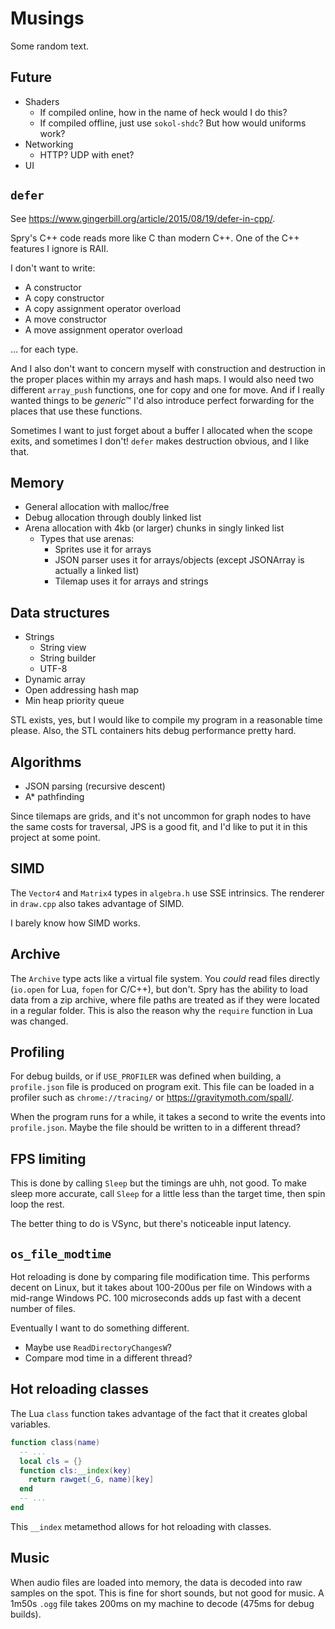# Musings

Some random text.

## Future

- Shaders
  - If compiled online, how in the name of heck would I do this?
  - If compiled offline, just use `sokol-shdc`? But how would uniforms work?
- Networking
  - HTTP? UDP with enet?
- UI

## `defer`

See https://www.gingerbill.org/article/2015/08/19/defer-in-cpp/.

Spry's C++ code reads more like C than modern C++. One of the C++ features I
ignore is RAII.

I don't want to write:

- A constructor
- A copy constructor
- A copy assignment operator overload
- A move constructor
- A move assignment operator overload

... for each type.

And I also don't want to concern myself with construction and destruction in
the proper places within my arrays and hash maps. I would also need two
different `array_push` functions, one for copy and one for move. And if I
really wanted things to be *generic*&trade; I'd also introduce perfect
forwarding for the places that use these functions.

Sometimes I want to just forget about a buffer I allocated when the scope
exits, and sometimes I don't! `defer` makes destruction obvious, and I like
that.

## Memory

- General allocation with malloc/free
- Debug allocation through doubly linked list
- Arena allocation with 4kb (or larger) chunks in singly linked list
  - Types that use arenas:
    - Sprites use it for arrays
    - JSON parser uses it for arrays/objects (except JSONArray is actually a
      linked list)
    - Tilemap uses it for arrays and strings

## Data structures

- Strings
  - String view
  - String builder
  - UTF-8
- Dynamic array
- Open addressing hash map
- Min heap priority queue

STL exists, yes, but I would like to compile my program in a reasonable time
please. Also, the STL containers hits debug performance pretty hard.

## Algorithms

- JSON parsing (recursive descent)
- A\* pathfinding

Since tilemaps are grids, and it's not uncommon for graph nodes to have the
same costs for traversal, JPS is a good fit, and I'd like to put it in this
project at some point.

## SIMD

The `Vector4` and `Matrix4` types in `algebra.h` use SSE intrinsics. The
renderer in `draw.cpp` also takes advantage of SIMD.

I barely know how SIMD works.

## Archive

The `Archive` type acts like a virtual file system. You *could* read files
directly (`io.open` for Lua, `fopen` for C/C++), but don't. Spry has the
ability to load data from a zip archive, where file paths are treated as if
they were located in a regular folder. This is also the reason why the
`require` function in Lua was changed.

## Profiling

For debug builds, or if `USE_PROFILER` was defined when building, a
`profile.json` file is produced on program exit. This file can be loaded in a
profiler such as `chrome://tracing/` or https://gravitymoth.com/spall/.

When the program runs for a while, it takes a second to write the events into
`profile.json`. Maybe the file should be written to in a different thread?

## FPS limiting

This is done by calling `Sleep` but the timings are uhh, not good. To make
sleep more accurate, call `Sleep` for a little less than the target time,
then spin loop the rest.

The better thing to do is VSync, but there's noticeable input latency.

## `os_file_modtime`

Hot reloading is done by comparing file modification time. This performs
decent on Linux, but it takes about 100-200us per file on Windows with a
mid-range Windows PC. 100 microseconds adds up fast with a decent number of
files.

Eventually I want to do something different.
- Maybe use `ReadDirectoryChangesW`?
- Compare mod time in a different thread?

## Hot reloading classes

The Lua `class` function takes advantage of the fact that it creates global
variables.

```lua
function class(name)
  -- ...
  local cls = {}
  function cls:__index(key)
    return rawget(_G, name)[key]
  end
  -- ...
end
```

This `__index` metamethod allows for hot reloading with classes.

## Music

When audio files are loaded into memory, the data is decoded into raw samples
on the spot. This is fine for short sounds, but not good for music. A 1m50s
`.ogg` file takes 200ms on my machine to decode (475ms for debug builds).
